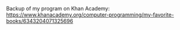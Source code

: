 Backup of my program on Khan Academy: https://www.khanacademy.org/computer-programming/my-favorite-books/6343204071325696

